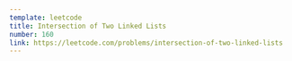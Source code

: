 ```yaml
---
template: leetcode
title: Intersection of Two Linked Lists
number: 160
link: https://leetcode.com/problems/intersection-of-two-linked-lists
---
```

